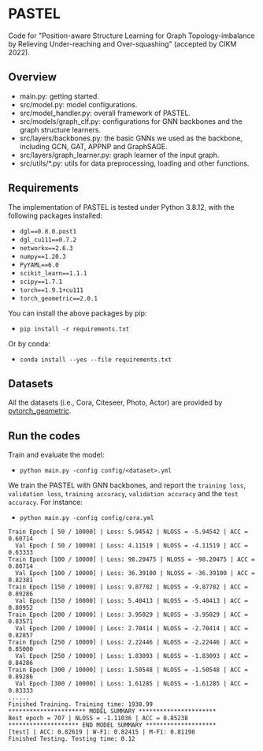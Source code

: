 # PASTEL
Code for "Position-aware Structure Learning for Graph Topology-imbalance by Relieving Under-reaching and Over-squashing" (accepted by CIKM 2022).

## Overview
- main.py: getting started.
- src/model.py: model configurations.
- src/model_handler.py: overall framework of PASTEL. 
- src/models/graph_clf.py: configurations for GNN backbones and the graph structure learners.
- src/layers/backbones.py: the basic GNNs we used as the backbone, including GCN, GAT, APPNP and GraphSAGE.
- src/layers/graph_learner.py: graph learner of the input graph.
- src/utils/*.py: utils for data preprocessing, loading and other functions.

## Requirements
The implementation of PASTEL is tested under Python 3.8.12, with the following packages installed:
* `dgl==0.8.0.post1`
* `dgl_cu111==0.7.2`
* `networkx==2.6.3`
* `numpy==1.20.3`
* `PyYAML==6.0`
* `scikit_learn==1.1.1`
* `scipy==1.7.1`
* `torch==1.9.1+cu111`
* `torch_geometric==2.0.1`

You can install the above packages by pip:
* `pip install -r requirements.txt`

Or by conda:
* `conda install --yes --file requirements.txt`

## Datasets
All the datasets (i.e., Cora, Citeseer, Photo, Actor) are provided by [pytorch_geometric](https://pytorch-geometric.readthedocs.io/en/latest/modules/datasets.html#torch_geometric.datasets). 

## Run the codes
Train and evaluate the model:
* `python main.py -config config/<dataset>.yml`  

We train the PASTEL with GNN backbones, and report the `training loss`, `validation loss`, `training accuracy`, `validation accuracy` and the `test accuracy`.
For instance:
* `python main.py -config config/cora.yml` 

```
Train Epoch [ 50 / 10000] | Loss: 5.94542 | NLOSS = -5.94542 | ACC = 0.60714
  Val Epoch [ 50 / 10000] | Loss: 4.11519 | NLOSS = -4.11519 | ACC = 0.63333
Train Epoch [100 / 10000] | Loss: 98.20475 | NLOSS = -98.20475 | ACC = 0.80714
  Val Epoch [100 / 10000] | Loss: 36.39100 | NLOSS = -36.39100 | ACC = 0.82381
Train Epoch [150 / 10000] | Loss: 9.87782 | NLOSS = -9.87782 | ACC = 0.89286
  Val Epoch [150 / 10000] | Loss: 5.40413 | NLOSS = -5.40413 | ACC = 0.80952
Train Epoch [200 / 10000] | Loss: 3.95029 | NLOSS = -3.95029 | ACC = 0.83571
  Val Epoch [200 / 10000] | Loss: 2.70414 | NLOSS = -2.70414 | ACC = 0.82857
Train Epoch [250 / 10000] | Loss: 2.22446 | NLOSS = -2.22446 | ACC = 0.85000
  Val Epoch [250 / 10000] | Loss: 1.83093 | NLOSS = -1.83093 | ACC = 0.84286
Train Epoch [300 / 10000] | Loss: 1.50548 | NLOSS = -1.50548 | ACC = 0.89286
  Val Epoch [300 / 10000] | Loss: 1.61285 | NLOSS = -1.61285 | ACC = 0.83333
......
Finished Training. Training time: 1930.99
********************** MODEL SUMMARY **********************
Best epoch = 707 | NLOSS = -1.11036 | ACC = 0.85238
******************** END MODEL SUMMARY ********************
[test] | ACC: 0.82619 | W-F1: 0.82415 | M-F1: 0.81198
Finished Testing. Testing time: 0.12
```
